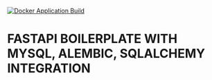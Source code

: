 ﻿[![Docker Application Build](https://github.com/Team-Jetz/fastapi-boilerplate/actions/workflows/staging.yml/badge.svg)](https://github.com/Team-Jetz/fastapi-boilerplate/actions/workflows/staging.yml)
 
 # FASTAPI BOILERPLATE WITH MYSQL, ALEMBIC, SQLALCHEMY INTEGRATION
